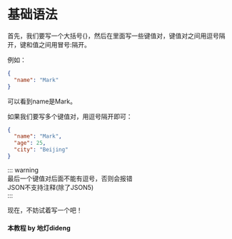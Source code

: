 # 基础语法

首先，我们要写一个大括号{}，然后在里面写一些键值对，键值对之间用逗号隔开，键和值之间用冒号:隔开。

例如：

```json
{
  "name": "Mark"
}
```
可以看到name是Mark。

如果我们要写多个键值对，用逗号隔开即可：

```json
{
  "name": "Mark",
  "age": 25,
  "city": "Beijing"
}
```

::: warning  
最后一个键值对后面不能有逗号，否则会报错  
JSON不支持注释(除了JSON5)  
:::

现在，不妨试着写一个吧！


#### 本教程 by 地灯dideng